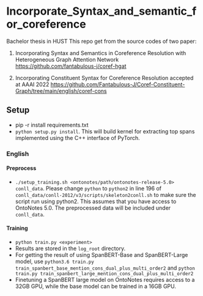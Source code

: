 # Incorporate_Syntax_and_semantic_for_coreference
Bachelor thesis in HUST
This repo get from the  source codes of two paper:

  1. Incorporating Syntax and Semantics in Coreference Resolution with Heterogeneous Graph Attention Network
  https://github.com/fantabulous-j/coref-hgat

  2. Incorporating Constituent Syntax for Coreference Resolution accepted at AAAI 2022
  https://github.com/Fantabulous-J/Coref-Constituent-Graph/tree/main/english/coref-cons

## Setup

- pip -r install requirements.txt
- ```python setup.py install```. This will build kernel for extracting top spans implemented using the C++ interface
  of PyTorch.

### English

#### Preprocess

- ```./setup_training.sh <ontonotes/path/ontonotes-release-5.0> conll_data```. Please change ```python``` to ```python2``` in line 196 of ```conll_data/conll-2012/v3/scripts/skeleton2conll.sh``` to make sure the script run using python2.
  This assumes that you have access to OntoNotes 5.0. The preprocessed data will be included under ```conll_data```. 


#### Training
- ```python train.py <experiment>```
- Results are stored in the ```log_root``` directory.
- For getting the result of using SpanBERT-Base and SpanBERT-Large model, use 
  ```python3.6 train.py train_spanbert_base_mention_cons_dual_plus_multi_order2``` and ```python train.py train_spanbert_large_mention_cons_dual_plus_multi_order2```
- Finetuning a SpanBERT large model on OntoNotes requires access to a 32GB GPU, while the base model
  can be trained in a 16GB GPU.



